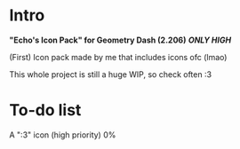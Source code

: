 # Intro
**"Echo's Icon Pack" for Geometry Dash (2.206)** ***ONLY HIGH***

(First) Icon pack made by me that includes icons ofc (lmao)

This whole project is still a huge WIP, so check often :3

# To-do list

A ":3" icon (high priority) 0%
